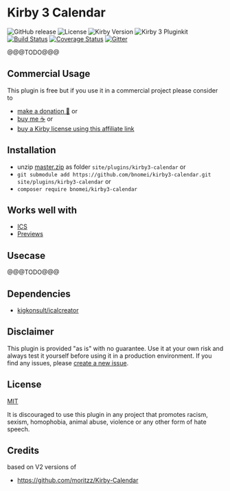 # Kirby 3 Calendar

![GitHub release](https://img.shields.io/github/release/bnomei/kirby3-calendar.svg?maxAge=900) ![License](https://img.shields.io/github/license/mashape/apistatus.svg) ![Kirby Version](https://img.shields.io/badge/Kirby-3-black.svg) ![Kirby 3 Pluginkit](https://img.shields.io/badge/Pluginkit-YES-cca000.svg)  [![Build Status](https://travis-ci.com/bnomei/kirby3-calendar.svg?branch=master)](https://travis-ci.com/bnomei/kirby3-calendar) [![Coverage Status](https://coveralls.io/repos/github/bnomei/kirby3-calendar/badge.svg?branch=master)](https://coveralls.io/github/bnomei/kirby3-calendar?branch=master) [![Gitter](https://badges.gitter.im/bnomei-kirby-3-plugins/community.svg)](https://gitter.im/bnomei-kirby-3-plugins/community?utm_source=badge&utm_medium=badge&utm_campaign=pr-badge)

@@@TODO@@@

## Commercial Usage

This plugin is free but if you use it in a commercial project please consider to 
- [make a donation 🍻](https://www.paypal.me/bnomei/5) or
- [buy me ☕](https://buymeacoff.ee/bnomei) or
- [buy a Kirby license using this affiliate link](https://a.paddle.com/v2/click/1129/35731?link=1170)

## Installation

- unzip [master.zip](https://github.com/bnomei/kirby3-calendar/archive/master.zip) as folder `site/plugins/kirby3-calendar` or
- `git submodule add https://github.com/bnomei/kirby3-calendar.git site/plugins/kirby3-calendar` or
- `composer require bnomei/kirby3-calendar`

## Works well with

- [ICS](https://github.com/bnomei/kirby3-ics)
- [Previews](https://github.com/sylvainjule/kirby-previews)

## Usecase

@@@TODO@@@

## Dependencies

- [kigkonsult/icalcreator](https://github.com/kigkonsult/icalcreator)

## Disclaimer

This plugin is provided "as is" with no guarantee. Use it at your own risk and always test it yourself before using it in a production environment. If you find any issues, please [create a new issue](https://github.com/bnomei/kirby3-calendar/issues/new).

## License

[MIT](https://opensource.org/licenses/MIT)

It is discouraged to use this plugin in any project that promotes racism, sexism, homophobia, animal abuse, violence or any other form of hate speech.

## Credits

based on V2 versions of
- https://github.com/moritzz/Kirby-Calendar
